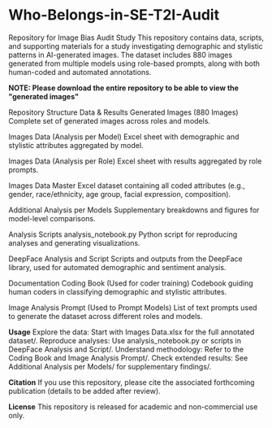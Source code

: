 # Who-Belongs-in-SE-T2I-Audit
Repository for Image Bias Audit Study
This repository contains data, scripts, and supporting materials for a study investigating demographic and stylistic patterns in AI-generated images.
The dataset includes 880 images generated from multiple models using role-based prompts, along with both human-coded and automated annotations.

**NOTE: Please download the entire repository to be able to view the "generated images"**

Repository Structure
Data & Results
Generated Images (880 Images)
Complete set of generated images across roles and models.

Images Data (Analysis per Model)
Excel sheet with demographic and stylistic attributes aggregated by model.

Images Data (Analysis per Role)
Excel sheet with results aggregated by role prompts.

Images Data
Master Excel dataset containing all coded attributes (e.g., gender, race/ethnicity, age group, facial expression, composition).

Additional Analysis per Models
Supplementary breakdowns and figures for model-level comparisons.

Analysis Scripts
analysis_notebook.py
Python script for reproducing analyses and generating visualizations.

DeepFace Analysis and Script
Scripts and outputs from the DeepFace library, used for automated demographic and sentiment analysis.

Documentation
Coding Book (Used for coder training)
Codebook guiding human coders in classifying demographic and stylistic attributes.

Image Analysis Prompt (Used to Prompt Models)
List of text prompts used to generate the dataset across different roles and models.

**Usage**
Explore the data: Start with Images Data.xlsx for the full annotated dataset/.
Reproduce analyses: Use analysis_notebook.py or scripts in DeepFace Analysis and Script/.
Understand methodology: Refer to the Coding Book and Image Analysis Prompt/.
Check extended results: See Additional Analysis per Models/ for supplementary findings/.

**Citation**
If you use this repository, please cite the associated forthcoming publication (details to be added after review).

**License**
This repository is released for academic and non-commercial use only.
